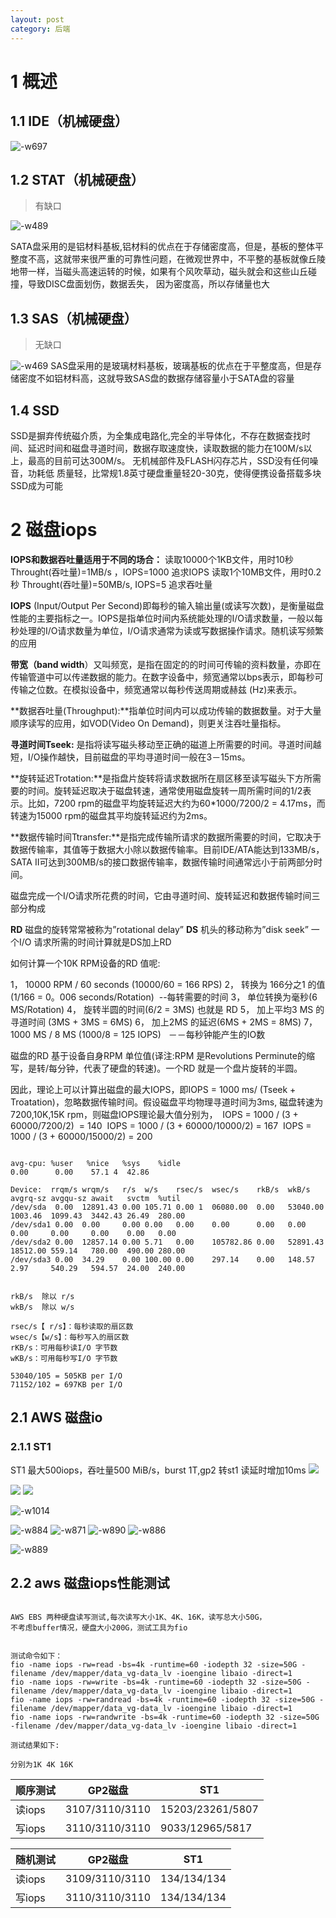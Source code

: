 ```yaml
---
layout: post
category: 后端
---
```

# 1 概述


## 1.1 IDE（机械硬盘）

![-w697](/assets/img//15517816463023.jpg)

## 1.2 STAT（机械硬盘）

> 有缺口

![-w489](/assets/img//15517809214660.jpg)

SATA盘采用的是铝材料基板,铝材料的优点在于存储密度高，但是，基板的整体平整度不高，这就带来很严重的可靠性问题，在微观世界中，不平整的基板就像丘陵地带一样，当磁头高速运转的时候，如果有个风吹草动，磁头就会和这些山丘碰撞，导致DISC盘面划伤，数据丢失，
因为密度高，所以存储量也大
## 1.3 SAS（机械硬盘）

> 无缺口

![-w469](/assets/img//15517809817319.jpg)
SAS盘采用的是玻璃材料基板，玻璃基板的优点在于平整度高，但是存储密度不如铝材料高，这就导致SAS盘的数据存储容量小于SATA盘的容量

## 1.4 SSD

SSD是摒弃传统磁介质，为全集成电路化,完全的半导体化，不存在数据查找时间、延迟时间和磁盘寻道时间，数据存取速度快，读取数据的能力在100M/s以上，最高的目前可达300M/s。
无机械部件及FLASH闪存芯片，SSD没有任何噪音，功耗低
质量轻，比常规1.8英寸硬盘重量轻20-30克，使得便携设备搭载多块SSD成为可能

# 2 磁盘iops

**IOPS和数据吞吐量适用于不同的场合：**
读取10000个1KB文件，用时10秒  Throught(吞吐量)=1MB/s ，IOPS=1000  追求IOPS
读取1个10MB文件，用时0.2秒  Throught(吞吐量)=50MB/s, IOPS=5  追求吞吐量

**IOPS** (Input/Output Per Second)即每秒的输入输出量(或读写次数)，是衡量磁盘性能的主要指标之一。IOPS是指单位时间内系统能处理的I/O请求数量，一般以每秒处理的I/O请求数量为单位，I/O请求通常为读或写数据操作请求。随机读写频繁的应用

**带宽（band width**）又叫频宽，是指在固定的的时间可传输的资料数量，亦即在传输管道中可以传递数据的能力。在数字设备中，频宽通常以bps表示，即每秒可传输之位数。在模拟设备中，频宽通常以每秒传送周期或赫兹 (Hz)来表示。

**数据吞吐量(Throughput):**指单位时间内可以成功传输的数据数量。对于大量顺序读写的应用，如VOD(Video On Demand)，则更关注吞吐量指标。

**寻道时间Tseek:** 是指将读写磁头移动至正确的磁道上所需要的时间。寻道时间越短，I/O操作越快，目前磁盘的平均寻道时间一般在3－15ms。

**旋转延迟Trotation:**是指盘片旋转将请求数据所在扇区移至读写磁头下方所需要的时间。旋转延迟取决于磁盘转速，通常使用磁盘旋转一周所需时间的1/2表示。比如，7200 rpm的磁盘平均旋转延迟大约为60*1000/7200/2 = 4.17ms，而转速为15000 rpm的磁盘其平均旋转延迟约为2ms。

**数据传输时间Ttransfer:**是指完成传输所请求的数据所需要的时间，它取决于数据传输率，其值等于数据大小除以数据传输率。目前IDE/ATA能达到133MB/s，SATA II可达到300MB/s的接口数据传输率，数据传输时间通常远小于前两部分时间。

磁盘完成一个I/O请求所花费的时间，它由寻道时间、旋转延迟和数据传输时间三部分构成

**RD** 磁盘的旋转常常被称为”rotational delay”
**DS** 机头的移动称为”disk seek”
一个I/O 请求所需的时间计算就是DS加上RD

如何计算一个10K RPM设备的RD 值呢:

1， 10000 RPM / 60 seconds (10000/60 = 166 RPS)
2， 转换为 166分之1 的值(1/166 = 0。006 seconds/Rotation)  --每转需要的时间
3， 单位转换为毫秒(6 MS/Rotation)
4， 旋转半圆的时间(6/2 = 3MS) 也就是 RD
5， 加上平均3 MS 的寻道时间 (3MS + 3MS = 6MS)
6， 加上2MS 的延迟(6MS + 2MS = 8MS)
7， 1000 MS / 8 MS (1000/8 = 125 IOPS)   －－每秒钟能产生的IO数


磁盘的RD 基于设备自身RPM 单位值(译注:RPM 是Revolutions Perminute的缩写，是转/每分钟，代表了硬盘的转速)。一个RD 就是一个盘片旋转的半圆。

因此，理论上可以计算出磁盘的最大IOPS，即IOPS = 1000 ms/ (Tseek + Troatation)，忽略数据传输时间。假设磁盘平均物理寻道时间为3ms, 磁盘转速为7200,10K,15K rpm，则磁盘IOPS理论最大值分别为，
 IOPS = 1000 / (3 + 60000/7200/2)  = 140
 IOPS = 1000 / (3 + 60000/10000/2) = 167
 IOPS = 1000 / (3 + 60000/15000/2) = 200




``` 举个栗子 iostat -x 1

avg-cpu: %user   %nice   %sys    %idle
0.00      0.00    57.1 4  42.86

Device:  rrqm/s wrqm/s   r/s  w/s    rsec/s  wsec/s    rkB/s  wkB/s    avgrq-sz avgqu-sz await   svctm  %util
/dev/sda  0.00  12891.43 0.00 105.71 0.00 1  06080.00  0.00   53040.00 1003.46  1099.43  3442.43 26.49  280.00
/dev/sda1 0.00  0.00     0.00 0.00   0.00    0.00      0.00   0.00     0.00     0.00     0.00    0.00   0.00
/dev/sda2 0.00  12857.14 0.00 5.71   0.00    105782.86 0.00   52891.43 18512.00 559.14   780.00  490.00 280.00
/dev/sda3 0.00  34.29    0.00 100.00 0.00    297.14    0.00   148.57   2.97     540.29   594.57  24.00  240.00


rkB/s  除以 r/s
wkB/s  除以 w/s

rsec/s【 r/s】：每秒读取的扇区数
wsec/s【w/s】：每秒写入的扇区数
rKB/s：可用每秒读I/O 字节数
wKB/s：可用每秒写I/O 字节数

53040/105 = 505KB per I/O
71152/102 = 697KB per I/O

```


## 2.1 AWS 磁盘io
### 2.1.1 ST1
ST1 最大500iops，吞吐量500 MiB/s，burst 1T,gp2 转st1 读延时增加10ms
![](/assets/img//15519415483600.jpg)


![](/assets/img//15518396231464.jpg)
![](/assets/img//15518396555946.jpg)

![-w1014](/assets/img//15518531295464.jpg)

![-w884](/assets/img//15518531664163.jpg)
![-w871](/assets/img//15518532068519.jpg)
![-w890](/assets/img//15518532230303.jpg)
![-w886](/assets/img//15518543103212.jpg)

![-w889](/assets/img//15518552786881.jpg)

## 2.2 aws 磁盘iops性能测试
```

AWS EBS 两种硬盘读写测试,每次读写大小1K、4K、16K，读写总大小50G，
不考虑buffer情况，硬盘大小200G，测试工具为fio


测试命令如下：
fio -name iops -rw=read -bs=4k -runtime=60 -iodepth 32 -size=50G -filename /dev/mapper/data_vg-data_lv -ioengine libaio -direct=1
fio -name iops -rw=write -bs=4k -runtime=60 -iodepth 32 -size=50G -filename /dev/mapper/data_vg-data_lv -ioengine libaio -direct=1
fio -name iops -rw=randread -bs=4k -runtime=60 -iodepth 32 -size=50G -filename /dev/mapper/data_vg-data_lv -ioengine libaio -direct=1
fio -name iops -rw=randwrite -bs=4k -runtime=60 -iodepth 32 -size=50G -filename /dev/mapper/data_vg-data_lv -ioengine libaio -direct=1

测试结果如下:

分别为1K 4K 16K
```


|  顺序测试| GP2磁盘 |ST1  |
| --- | --- | --- |
| 读iops | 3107/3110/3110 | 15203/23261/5807 |
| 写iops |3110/3110/3110 | 9033/12965/5817 |
 

|  随机测试| GP2磁盘 |ST1  |
| --- | --- | --- |
| 读iops | 3109/3110/3110 | 134/134/134 |
| 写iops | 3110/3110/3110 | 134/134/134 |
